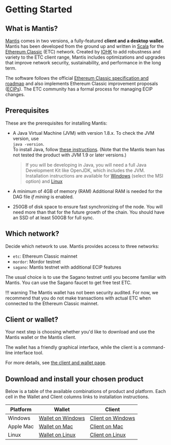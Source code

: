 # Getting Started

## What is Mantis?
[Mantis](https://mantisclient.io) comes in two versions, a fully-featured **client and a desktop wallet.** Mantis has been developed from the ground up and written in [Scala](https://www.scala-lang.org/) for the [Ethereum Classic](http://ethereumclassic.org/) (ETC) network. Created by [IOHK](http://iohk.io/) to add robustness and variety to the ETC client range, Mantis includes optimizations and upgrades that improve network security, sustainability, and performance in the long term.

The software follows the official [Ethereum Classic specification and roadmap](https://ethereumclassic.org/knowledge/roadmap) and also implements Ethereum Classic improvement proposals ([ECIPs](https://ecips.ethereumclassic.org/)). The ETC community has a formal process for managing ECIP changes.

## Prerequisites

These are the prerequisites for installing Mantis:

* A Java Virtual Machine (JVM) with version 1.8.x.
    To check the JVM version, use  
     `java -version`.  
    To install Java, follow [these instructions](https://java.com/en/download/help/download_options.html).
    (Note that  the Mantis team has not tested the product with JVM 1.9 or later versions.)
    >If you will be developing in Java, you will need a full Java Development Kit like OpenJDK, which includes the JVM. Installation instructions are available for [Windows](https://adoptopenjdk.net/releases.html?variant=openjdk8&jvmVariant=hotspot) (select the MSI option) and [Linux](https://openjdk.java.net/install/)

* A minimum of 4GB of memory (RAM)
    Additional RAM is needed for the DAG file _if mining_ is enabled.

* 250GB of disk space to ensure fast synchronizing of the node. You will need more than that for the future growth of the chain. You should have an SSD of at least 500GB for full sync.

## Which network?

Decide which network to use. Mantis provides access to three networks:

* `etc`: Ethereum Classic mainnet
* `mordor`: Mordor testnet
* `sagano`: Mantis testnet with additional ECIP features

The usual choice is to use the Sagano testnet until you become familiar with Mantis. You can use the Sagano faucet to get free test ETC.

!!! warning
    The Mantis wallet has not been security audited. For now, we recommend that you do not make transactions with actual ETC when connected to the Ethereum Classic mainnet.

## Client or wallet?

Your next step is choosing whether you'd like to download and use the Mantis wallet or the Mantis client.

The wallet has a friendly graphical interface, while the client is a command-line interface tool.

For more details, see [the client and wallet page](/learn/mantis-client-wallet).

## Download and install your chosen product

Below is a table of the available combinations of product and platform. Each cell in the Wallet and Client columns links to installation instructions.

|Platform |Wallet|Client|
|-------|-------|-------|
|Windows |[Wallet on Windows](/install/-install-wallet-windows) |[Client on Windows](/install/-install-client-windows)|
|Apple Mac|[Wallet on Mac](/install/-install-wallet-Mac) |[Client on Mac](/install/install-client-linux-mac) |
|Linux |[Wallet on Linux](/install/-install-wallet-linux) |[Client on Linux](/install/install-client-linux-mac) |